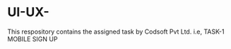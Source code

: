 # UI-UX-
This respository contains the assigned task by Codsoft Pvt Ltd. i.e, TASK-1 MOBILE SIGN UP
